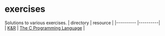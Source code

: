 # exercises
Solutions to various exercises.
| directory | resource |
|---------- |----------|
| [K&R](https://github.com/olav35/exercises/tree/master/K%26R) | [The C Programming Language](https://en.wikipedia.org/wiki/The_C_Programming_Language) |
